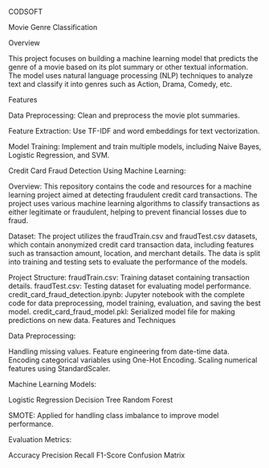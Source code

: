 CODSOFT

Movie Genre Classification

Overview

This project focuses on building a machine learning model that predicts the genre of a movie based on its plot summary or other textual information. The model uses natural language processing (NLP) techniques to analyze text and classify it into genres such as Action, Drama, Comedy, etc.

Features

Data Preprocessing: Clean and preprocess the movie plot summaries.

Feature Extraction: Use TF-IDF and word embeddings for text vectorization.

Model Training: Implement and train multiple models, including Naive Bayes, Logistic Regression, and SVM.

Credit Card Fraud Detection Using Machine Learning:

Overview:
This repository contains the code and resources for a machine learning project aimed at detecting fraudulent credit card transactions. The project uses various machine learning algorithms to classify transactions as either legitimate or fraudulent, helping to prevent financial losses due to fraud.

Dataset:
The project utilizes the fraudTrain.csv and fraudTest.csv datasets, which contain anonymized credit card transaction data, including features such as transaction amount, location, and merchant details. The data is split into training and testing sets to evaluate the performance of the models.

Project Structure:
fraudTrain.csv: Training dataset containing transaction details.
fraudTest.csv: Testing dataset for evaluating model performance.
credit_card_fraud_detection.ipynb: Jupyter notebook with the complete code for data preprocessing, model training, evaluation, and saving the best model.
credit_card_fraud_model.pkl: Serialized model file for making predictions on new data.
Features and Techniques

Data Preprocessing:

Handling missing values.
Feature engineering from date-time data.
Encoding categorical variables using One-Hot Encoding.
Scaling numerical features using StandardScaler.

Machine Learning Models:

Logistic Regression
Decision Tree
Random Forest

SMOTE: Applied for handling class imbalance to improve model performance.

Evaluation Metrics:

Accuracy
Precision
Recall
F1-Score
Confusion Matrix
